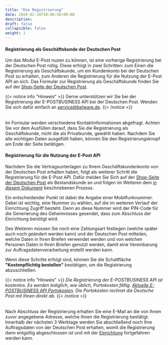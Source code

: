 ```yaml
---
title: "Die Registrierung"
date: 2020-02-28T10:08:56+09:00
description: 
draft: false
collapsible: false
weight: 1
---
```


#### Registrierung als Geschäftskunde der Deutschen Post 
Um das Modul E-Post nuzen zu können, ist eine vorherige Registrierung bei der Deutschen Post nötig. Diese erfolgt in zwei Schritten: zum Einen die Registrierung als Geschäftskunde, um ein Kundenkonto bei der Deutschen Post zu erhalten, zum Anderen die Registrierung für die Nutzung der E-Post API an sich. Das Formular zur Registrierung als Geschäftskunde finden Sie auf der [Shop-Seite der Deutschen Post](https://shop.deutschepost.de/shop/registration/registrationCollectData.jsp). 

{{< notice info "Hinweis" >}} 
 Gerne unterstützen wir Sie bei der Registrierung der E-POSTBUSINESS API bei der Deutschen Post. Wenden Sie sich dafür einfach an service@belware.de. 
{{< /notice >}} 

###### 
Im Formular werden verschiedene Kontaktinformationen abgefragt. Achten Sie vor dem Ausfüllen darauf, dass Sie die Registrierung als Geschäftskunde, nicht die als Privatkunde, gewählt haben. 
Nachdem Sie alle wichtigen Daten ausgefüllt haben, können Sie den Registrierungsknopf am Ende der Seite betätigen. 

#### Registrierung für die Nutzung der E-Post API 
Nachdem Sie die Vertragsunterlagen zu Ihrem Geschäftskundenkonto von der Deutschen Post erhalten haben, folgt als weiterer Schritt die Registrierung für die E-Post API. Dafür melden Sie Sich auf der [Shop-Seite der Deutschen Post](https://shop.deutschepost.de/shop/login_page.jsp?_requestid=765651) als Bestandskunde an und folgen im Weiteren dem [in diesem Dokument](files/E-POSTBUSINESS%20API%20Registrierungsleitfaden_07_2020.pdf) beschriebenen Prozess. 

Ein entscheidender Punkt ist dabei die Angabe einer Mobilfunknummer. Dabei ist wichtig, eine Nummer zu wählen, auf die im weiteren Verlauf der Einrichtung Zugriff besteht. Denn an diese Nummer wird der PIN-Code für die Generierung des Geheimnisses gesendet, dass zum Abschluss der Einrichtung benötigt wird. 

Des Weiteren müssen Sie noch eine Zahlungsart festlegen (welche später auch noch geändert werden kann) und der Deutschen Post mitteilen, welche Daten in Ihren Briefen verwendet werden und von welchen Personen Daten in Ihren Briefen genutzt werden, damit eine Vereinbarung zur Auftragsdatenverarbeitung erstellt werden kann. 

Wenn diese Schritte erfolgt sind, können Sie die Schaltfläche **"Kostenpflichtig bestellen"** bestätigen, um die Registrierung abzuschließen. 

{{< notice info "Hinweis" >}} 
 _Die Registrierung der E-POSTBUSINESS API ist kostenlos. Es werden lediglich, wie üblich, Portokosten fällig. [Aktuelle E-POSTBUSINESS API Portokosten](/files/dp_prices_01012022.pdf). Die Portokosten rechnet die Deutsche Post mit Ihnen direkt ab._ 
{{< /notice >}} 

###### 
Nach Abschluss der Registrierung erhalten Sie eine E-Mail an die von Ihnen zuvor angegebene Adresse, welche Ihnen die Registrierung bestätigt. Innerhalb der nächsten 3 Werktage werden Sie abschließend noch Ihre Auftragsdaten von der Deutschen Post erhalten, womit die Registrierung dann entgültig abgeschlossen ist und mit der [Einrichtung](de-de/connectornav/epost/setup/) fortgefahren werden kann.